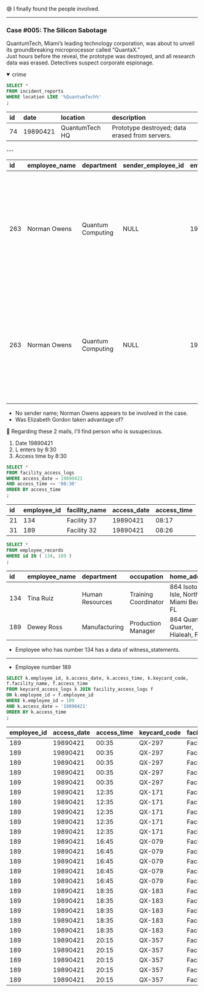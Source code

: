 😅 I finally found the people involved.


---
### Case #005: The Silicon Sabotage
QuantumTech, Miami’s leading technology corporation, was about to unveil its groundbreaking microprocessor called “QuantaX.”   
Just hours before the reveal, the prototype was destroyed, and all research data was erased. Detectives suspect corporate espionage.


<details open><summary> crime </summary>

  
```sql
SELECT *
FROM incident_reports
WHERE location LIKE '%QuantumTech%'
;
```
|id|date|location|description|
|:----|:----|:----|:----|
|74|19890421|QuantumTech HQ|Prototype destroyed; data erased from servers.|


</details>
---


|id|employee_name|department|sender_employee_id|email_date|email_subject|email_content|
|:----|:----|:----|:----|:----|:----|:----|
|263|Norman Owens|Quantum Computing|NULL|19890421|Realign Asset Trajectory|L’s schedule puts her close enough, but we need her inside F18 before 9. Trigger a minor alert or routine checkup to send her in by 8:30. Make sure she logs the visit. That part matters.|
|263|Norman Owens|Quantum Computing|NULL|19890421|Execute Phase Window|Unlock 18 quietly by 9. He’ll use his own credentials to access it shortly after L leaves. No questions. Just ensure the timing lines up. The trail will lead exactly where it needs to.|

* No sender name; Norman Owens appears to be involved in the case.
* Was Elizabeth Gordon taken advantage of?


👀 Regarding these 2 mails, I'll find person who is susupecious.
1. Date 19890421
2. L enters by 8:30
3. Access time by 8:30
```SQL
SELECT *
FROM facility_access_logs
WHERE access_date = 19890421
AND access_time <= '08:30'
ORDER BY access_time
;
```
|id|employee_id|facility_name|access_date|access_time|
|:----|:----|:----|:----|:----|
|21|134|Facility 37|19890421|08:17|
|31|189|Facility 32|19890421|08:26|

```sql
SELECT *
FROM employee_records
WHERE id IN ( 134, 189 )
;
```
|id|employee_name|department|occupation|home_address|
|:----|:----|:----|:----|:----|
|134|Tina Ruiz|Human Resources|Training Coordinator|864 Isotope Isle, North Miami Beach, FL|
|189|Dewey Ross|Manufacturing|Production Manager|864 Quantum Quarter, Hialeah, FL|

* Employee who has number 134 has a data of witness_statements.
---
* Employee number 189
```sql
SELECT k.employee_id, k.access_date, k.access_time, k.keycard_code,
f.facility_name, f.access_time
FROM keycard_access_logs k JOIN facility_access_logs f
ON k.employee_id = f.employee_id
WHERE k.employee_id = 189
AND k.access_date = '19890421'
ORDER BY k.access_time
;
```
|employee_id|access_date|access_time|keycard_code|facility_name|access_time|
|:----|:----|:----|:----|:----|:----|
|189|19890421|00:35|QX-297|Facility 31|08:44|
|189|19890421|00:35|QX-297|Facility 32|08:26|
|189|19890421|00:35|QX-297|Facility 33|08:57|
|189|19890421|00:35|QX-297|Facility 34|08:59|
|189|19890421|00:35|QX-297|Facility 35|08:39|
|189|19890421|12:35|QX-171|Facility 31|08:44|
|189|19890421|12:35|QX-171|Facility 32|08:26|
|189|19890421|12:35|QX-171|Facility 33|08:57|
|189|19890421|12:35|QX-171|Facility 34|08:59|
|189|19890421|12:35|QX-171|Facility 35|08:39|
|189|19890421|16:45|QX-079|Facility 31|08:44|
|189|19890421|16:45|QX-079|Facility 32|08:26|
|189|19890421|16:45|QX-079|Facility 33|08:57|
|189|19890421|16:45|QX-079|Facility 34|08:59|
|189|19890421|16:45|QX-079|Facility 35|08:39|
|189|19890421|18:35|QX-183|Facility 31|08:44|
|189|19890421|18:35|QX-183|Facility 32|08:26|
|189|19890421|18:35|QX-183|Facility 33|08:57|
|189|19890421|18:35|QX-183|Facility 34|08:59|
|189|19890421|18:35|QX-183|Facility 35|08:39|
|189|19890421|20:15|QX-357|Facility 31|08:44|
|189|19890421|20:15|QX-357|Facility 32|08:26|
|189|19890421|20:15|QX-357|Facility 33|08:57|
|189|19890421|20:15|QX-357|Facility 34|08:59|
|189|19890421|20:15|QX-357|Facility 35|08:39|
